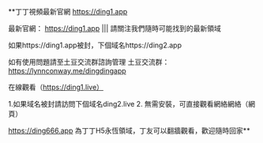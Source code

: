 **丁丁視頻最新官網 https://ding1.app


最新官網： https://ding1.app ||| 請關注我們隨時可能找到的最新領域

如果https://ding1.app被封，下個域名https://ding2.app


如有使用問題請至土豆交流群諮詢管理
土豆交流群： https://lynnconway.me/dingdingapp

在線觀看（https://ding1.live）

1.如果域名被封請訪問下個域名ding2.live
2. 無需安裝，可直接觀看網絡網絡（網頁）

https://ding666.app 為丁丁H5永恆領域，丁友可以翻牆觀看，歡迎隨時回家**
